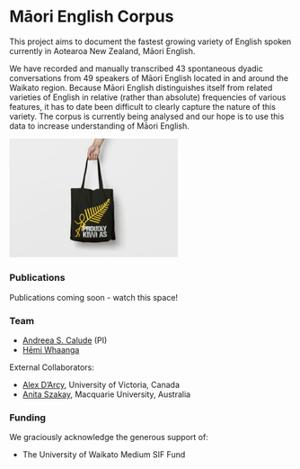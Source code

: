 # Māori English Corpus

This project aims to document the fastest growing variety of English spoken currently in Aotearoa New Zealand, Māori English. 

We have recorded and manually transcribed 43 spontaneous dyadic conversations from 49 speakers of Māori English located in and around the Waikato region. Because Māori English distinguishes itself from related varieties of English in relative (rather than absolute) frequencies of various features, it has to date been difficult to clearly capture the nature of this variety. The corpus is currently being analysed and our hope is to use this data to increase understanding of Māori English.

<img src="../pics/bag.JPG" alt="PakNSave Bag featuring the text 'Proudly Kiwi as'" width="300"/>

### Publications

Publications coming soon - watch this space!

### Team

- [Andreea S. Calude](https://www.calude.net/andreea/) (PI)
- [Hēmi Whaanga](https://www.massey.ac.nz/massey/expertise/profile.cfm?stref=882622)

External Collaborators:

- [Alex D’Arcy](https://www.uvic.ca/humanities/linguistics/people/faculty/darcyalexandra.php), University of Victoria, Canada
- [Anita Szakay](https://researchers.mq.edu.au/en/persons/anita-szakay), Macquarie University, Australia

### Funding

We graciously acknowledge the generous support of:

- The University of Waikato Medium SIF Fund
